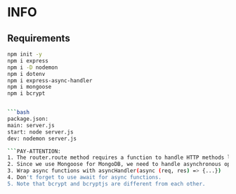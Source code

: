 # INFO

## Requirements

```bash
npm init -y
npm i express
npm i -D nodemon
npm i dotenv
npm i express-async-handler
npm i mongoose
npm i bcrypt


```bash
package.json:
main: server.js
start: node server.js
dev: nodemon server.js

```PAY-ATTENTION:
1. The router.route method requires a function to handle HTTP methods like GET or POST.
2. Since we use Mongoose for MongoDB, we need to handle asynchronous operations using promises, typically with async/await, before processing req and res.
3. Wrap async functions with asyncHandler(async (req, res) => {...})
4. Don't forget to use await for async functions.
5. Note that bcrypt and bcryptjs are different from each other.
